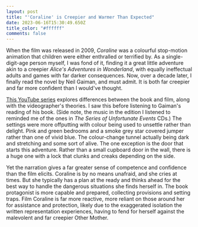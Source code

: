 ```yaml
---
layout: post
title: "'Coraline' is Creepier and Warmer Than Expected"
date: 2023-06-16T15:30:49.650Z
title_color: "#ffffff"
comments: false
---
```

When the film was released in 2009, *Coraline* was a colourful stop-motion animation that children were either enthralled or terrified by. As a single-digit-age person myself, I was fond of it, finding it a great little adventure akin to a creepier *Alice's Adventures in Wonderland*, with equally ineffectual adults and games with far darker consequences. Now, over a decade later, I finally read the novel by Neil Gaiman, and must admit. It is both far creepier and far more confident than I would've thought.

[T﻿his YouTube series](https://www.youtube.com/watch?v=y2d1XYcMTDY&list=PLZqMA-B7h5X9Rwnfgvjkr-PZGE1YPdaGD&pp=iAQB) explores differences between the book and film, along with the videographer's theories. I saw this before listening to Gaiman's reading of his book. (Side note, the music in the edition I listened to reminded me of the ones in *The Series of Unfortunate Events* CDs.) The settings were more offputting with colour being used to unsettle rather than delight. Pink and green bedrooms and a smoke grey star covered jumper rather than one of vivid blue. The colour-change tunnel actually being dark and stretching and some sort of alive. The one exception is the door that starts this adventure. Rather than a small cupboard door in the wall, there is a huge one with a lock that clunks and creaks depending on the side.

Y﻿et the narration gives a far greater sense of competence and confidence than the film elicits. Coraline is by no means unafraid, and she cries at times. But she typically has a plan at the ready and thinks ahead for the best way to handle the dangerous situations she finds herself in. The book protagonist is more capable and prepared, collecting provisions and setting traps. Film Coraline is far more reactive, more reliant on those around her for assistance and protection, likely due to the exaggerated isolation the written representation experiences, having to fend for herself against the malevolent and far creepier Other Mother.
